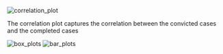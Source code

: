 ![correlation_plot](https://user-images.githubusercontent.com/42039091/190856575-f12960bb-12d9-478e-9a85-1c128b2b9a6c.png)

The correlation plot captures the correlation between the convicted cases and the completed cases

![box_plots](https://user-images.githubusercontent.com/42039091/190856611-afc64ea1-4b08-4100-9e9c-952b49baa324.png)
![bar_plots](https://user-images.githubusercontent.com/42039091/190856618-6594b947-e451-4b84-a48d-437b9cfc7ad1.png)
